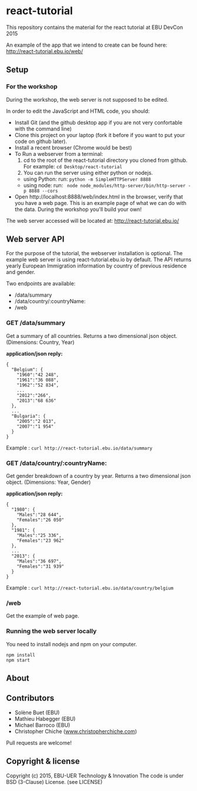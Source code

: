 # react-tutorial
This repository contains the material for the react tutorial at EBU DevCon 2015

An example of the app that we intend to create can be found here: http://react-tutorial.ebu.io/web/

## Setup 
### For the workshop
During the workshop, the web server is not supposed to be edited. 

In order to edit the JavaScript and HTML code, you should: 

- Install Git (and the github desktop app if you are not very confortable with the command line)
- Clone this project on your laptop (fork it before if you want to put your code on github later).
- Install a recent browser (Chrome would be best)
- To Run a webserver from a terminal: 
  1. cd to the root of the react-tutorial directory you cloned from github. For example: `cd Desktop/react-tutorial`
  2. You can run the server using either python or nodejs. 
    - using Python: run: `python -m SimpleHTTPServer 8888`
    - using node: run: ` node node_modules/http-server/bin/http-server -p 8888 --cors`
- Open http://localhost:8888/web/index.html in the browser, verify that you have a web page. This is an 
example page of what we can do with the data. During the workshop you'll build your own! 

The web server accessed will be located at: http://react-tutorial.ebu.io/ 

## Web server API
For the purpose of the tutorial, the webserver installation is optional.
The example web server is using react-tutorial.ebu.io by default.
The API returns yearly European Immigration information by country of previous residence and gender.

Two endpoints are available:
* /data/summary
* /data/country/:countryName:
* /web

### GET /data/summary
Get a summary of all countries. Returns a two dimensional json object. (Dimensions: Country, Year)


**application/json reply:**

    {
      "Belgium": {
        "1960":"42 248",
        "1961":"36 088",
        "1962":"52 834",
        ...
        "2012":"266",
        "2013":"68 636"
      },
      ...
      "Bulgaria": {
        "2005":"2 013",
        "2007":"1 954"
      }
    }


Example : `curl http://react-tutorial.ebu.io/data/summary`


### GET /data/country/:countryName:
Get gender breakdown of a country by year. Returns a two dimensional json object. (Dimensions: Year, Gender)


**application/json reply:**

    {
      "1980": {
        "Males":"28 644",
        "Females":"26 050"
      },
      "1981": {
        "Males":"25 336",
        "Females":"23 962"
      },
      ...
      "2013": {
        "Males":"36 697",
        "Females":"31 939"
      }
    }

Example : `curl http://react-tutorial.ebu.io/data/country/belgium`


### /web 
Get the example of web page. 

### Running the web server locally

You need to install nodejs and npm on your computer.

```
npm install
npm start
```


## About
## Contributors
- Solène Buet (EBU)
- Mathieu Habegger (EBU)
- Michael Barroco (EBU)
- Christopher Chiche (www.christopherchiche.com)

Pull requests are welcome! 

## Copyright & license
Copyright (c) 2015, EBU-UER Technology & Innovation
The code is under BSD (3-Clause) License. (see LICENSE)

